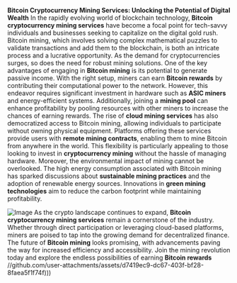 **Bitcoin Cryptocurrency Mining Services: Unlocking the Potential of Digital Wealth**
In the rapidly evolving world of blockchain technology, **Bitcoin cryptocurrency mining services** have become a focal point for tech-savvy individuals and businesses seeking to capitalize on the digital gold rush. Bitcoin mining, which involves solving complex mathematical puzzles to validate transactions and add them to the blockchain, is both an intricate process and a lucrative opportunity. As the demand for cryptocurrencies surges, so does the need for robust mining solutions.
One of the key advantages of engaging in **Bitcoin mining** is its potential to generate passive income. With the right setup, miners can earn **Bitcoin rewards** by contributing their computational power to the network. However, this endeavor requires significant investment in hardware such as **ASIC miners** and energy-efficient systems. Additionally, joining a **mining pool** can enhance profitability by pooling resources with other miners to increase the chances of earning rewards.
The rise of **cloud mining services** has also democratized access to Bitcoin mining, allowing individuals to participate without owning physical equipment. Platforms offering these services provide users with **remote mining contracts**, enabling them to mine Bitcoin from anywhere in the world. This flexibility is particularly appealing to those looking to invest in **cryptocurrency mining** without the hassle of managing hardware.
Moreover, the environmental impact of mining cannot be overlooked. The high energy consumption associated with Bitcoin mining has sparked discussions about **sustainable mining practices** and the adoption of renewable energy sources. Innovations in **green mining technologies** aim to reduce the carbon footprint while maintaining profitability.

![Image](https://github.com/user-attachments/assets/d7419ec9-dc67-403f-bf28-8faea5f1f74f)
As the crypto landscape continues to expand, **Bitcoin cryptocurrency mining services** remain a cornerstone of the industry. Whether through direct participation or leveraging cloud-based platforms, miners are poised to tap into the growing demand for decentralized finance. The future of **Bitcoin mining** looks promising, with advancements paving the way for increased efficiency and accessibility. Join the mining revolution today and explore the endless possibilities of earning **Bitcoin rewards**
 //github.com/user-attachments/assets/d7419ec9-dc67-403f-bf28-8faea5f1f74f)))
